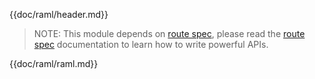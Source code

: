 {{doc/raml/header.md}}


> NOTE: This module depends on [route spec](/doc/spec/spec.html), please read the [route spec](/doc/spec/spec.html) documentation to learn how to write powerful APIs. 


{{doc/raml/raml.md}}